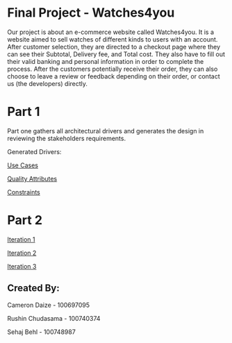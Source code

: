 # Final Project - Watches4you

Our project is about an e-commerce website called Watches4you. It is a website aimed to sell watches of different kinds to users with an account. After customer selection, they are directed to a checkout page where they can see their Subtotal, Delivery fee, and Total cost. They also have to fill out their valid banking and personal information in order to complete the process. After the customers potentially receive their order, they can also choose to leave a review or feedback depending on their order, or contact us (the developers) directly.

# Part 1

Part one gathers all architectural drivers and generates the design in reviewing the stakeholders requirements.

Generated Drivers:

[Use Cases](https://github.com/camerondaize10/FinalProjectReport/blob/main/Requirements/use%20case%20diagram.png)

[Quality Attributes](https://github.com/camerondaize10/FinalProjectReport/blob/main/Requirements/quality%20attributes.png)

[Constraints](https://github.com/camerondaize10/FinalProjectReport/blob/main/Requirements/constraints.png)

# Part 2

[Iteration 1](https://github.com/camerondaize10/FinalProjectReport/tree/main/Iteration%201)

[Iteration 2](https://github.com/camerondaize10/FinalProjectReport/tree/main/Iteration%202)

[Iteration 3](https://github.com/camerondaize10/FinalProjectReport/tree/main/Iteration%203)






## Created By:

Cameron Daize - 100697095

Rushin Chudasama - 100740374

Sehaj Behl - 100748987
